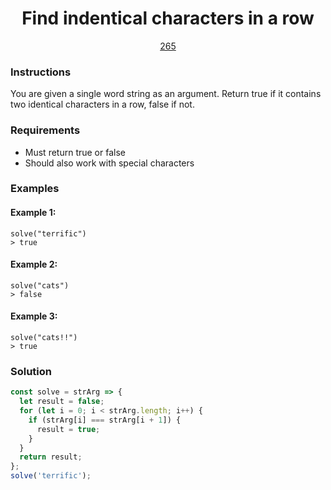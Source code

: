 <div align="center">
  <h1>Find indentical characters in a row</h1>
  <a href="https://prep-app-prod.herokuapp.com/problems/265" target="_blank">265</a>
</div>

### Instructions

You are given a single word string as an argument. Return true if it contains
two identical characters in a row, false if not.

### Requirements

- Must return true or false
- Should also work with special characters

### Examples

#### Example 1:

```shell
solve("terrific")
> true
```

#### Example 2:

```shell
solve("cats")
> false
```

#### Example 3:

```shell
solve("cats!!")
> true
```

### Solution

```javascript
const solve = strArg => {
  let result = false;
  for (let i = 0; i < strArg.length; i++) {
    if (strArg[i] === strArg[i + 1]) {
      result = true;
    }
  }
  return result;
};
solve('terrific');
```

